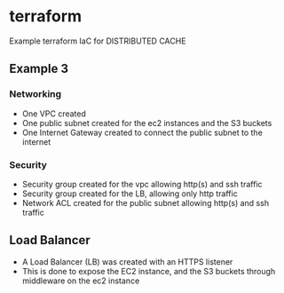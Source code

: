 # terraform
Example terraform IaC for DISTRIBUTED CACHE

## Example 3

### Networking
- One VPC created
- One public subnet created for the ec2 instances and the S3 buckets
- One Internet Gateway created to connect the public subnet to the internet

### Security
- Security group created for the vpc allowing http(s) and ssh traffic
- Security group created for the LB, allowing only http traffic
- Network ACL created for the public subnet allowing http(s) and ssh traffic

## Load Balancer
- A Load Balancer (LB) was created with an HTTPS listener
- This is done to expose the EC2 instance, and the S3 buckets through middleware on the ec2 instance
